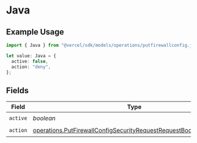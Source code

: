 # Java

## Example Usage

```typescript
import { Java } from "@vercel/sdk/models/operations/putfirewallconfig.js";

let value: Java = {
  active: false,
  action: "deny",
};
```

## Fields

| Field                                                                                                                                                      | Type                                                                                                                                                       | Required                                                                                                                                                   | Description                                                                                                                                                |
| ---------------------------------------------------------------------------------------------------------------------------------------------------------- | ---------------------------------------------------------------------------------------------------------------------------------------------------------- | ---------------------------------------------------------------------------------------------------------------------------------------------------------- | ---------------------------------------------------------------------------------------------------------------------------------------------------------- |
| `active`                                                                                                                                                   | *boolean*                                                                                                                                                  | :heavy_check_mark:                                                                                                                                         | N/A                                                                                                                                                        |
| `action`                                                                                                                                                   | [operations.PutFirewallConfigSecurityRequestRequestBodyCrsJavaAction](../../models/operations/putfirewallconfigsecurityrequestrequestbodycrsjavaaction.md) | :heavy_check_mark:                                                                                                                                         | N/A                                                                                                                                                        |
